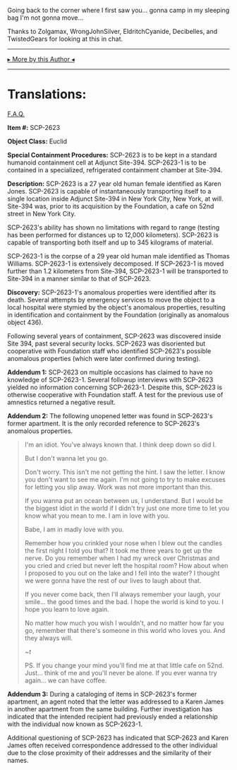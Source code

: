 Going back to the corner where I first saw you… gonna camp in my sleeping bag I'm not gonna move…

Thanks to Zolgamax, WrongJohnSilver, EldritchCyanide, Decibelles, and TwistedGears for looking at this in chat.

* * *

[▸ More by this Author ◂](http://www.scp-wiki.net/dr-cimmerian-s-personnel-file)

* * *

Translations:
=============

[F.A.Q.](http://www.scp-wiki.net/component:info-ayers)

**Item #:** SCP-2623

**Object Class:** Euclid

**Special Containment Procedures:** SCP-2623 is to be kept in a standard humanoid containment cell at Adjunct Site-394. SCP-2623-1 is to be contained in a specialized, refrigerated containment chamber at Site-394.

**Description:** SCP-2623 is a 27 year old human female identified as Karen Jones. SCP-2623 is capable of instantaneously transporting itself to a single location inside Adjunct Site-394 in New York City, New York, at will. Site-394 was, prior to its acquisition by the Foundation, a cafe on 52nd street in New York City.

SCP-2623's ability has shown no limitations with regard to range (testing has been performed for distances up to 12,000 kilometers). SCP-2623 is capable of transporting both itself and up to 345 kilograms of material.

SCP-2623-1 is the corpse of a 29 year old human male identified as Thomas Williams. SCP-2623-1 is extensively decomposed. If SCP-2623-1 is moved further than 1.2 kilometers from Site-394, SCP-2623-1 will be transported to Site-394 in a manner similar to that of SCP-2623.

**Discovery:** SCP-2623-1's anomalous properties were identified after its death. Several attempts by emergency services to move the object to a local hospital were stymied by the object's anomalous properties, resulting in identification and containment by the Foundation (originally as anomalous object 436).

Following several years of containment, SCP-2623 was discovered inside Site 394, past several security locks. SCP-2623 was disoriented but cooperative with Foundation staff who identified SCP-2623's possible anomalous properties (which were later confirmed during testing).

**Addendum 1:** SCP-2623 on multiple occasions has claimed to have no knowledge of SCP-2623-1. Several followup interviews with SCP-2623 yielded no information concerning SCP-2623-1. Despite this, SCP-2623 is otherwise cooperative with Foundation staff. A test for the previous use of amnestics returned a negative result.

**Addendum 2:** The following unopened letter was found in SCP-2623's former apartment. It is the only recorded reference to SCP-2623's anomalous properties.

> I'm an idiot. You've always known that. I think deep down so did I.
> 
> But I don't wanna let you go.
> 
> Don't worry. This isn't me not getting the hint. I saw the letter. I know you don't want to see me again. I'm not going to try to make excuses for letting you slip away. Work was not more important than this.
> 
> If you wanna put an ocean between us, I understand. But I would be the biggest idiot in the world if I didn't try just one more time to let you know what you mean to me. I am in love with you.
> 
> Babe, I am in madly love with you.
> 
> Remember how you crinkled your nose when I blew out the candles the first night I told you that? It took me three years to get up the nerve. Do you remember when I had my wreck over Christmas and you cried and cried but never left the hospital room? How about when I proposed to you out on the lake and I fell into the water? I thought we were gonna have the rest of our lives to laugh about that.
> 
> If you never come back, then I'll always remember your laugh, your smile… the good times and the bad. I hope the world is kind to you. I hope you learn to love again.
> 
> No matter how much you wish I wouldn't, and no matter how far you go, remember that there's someone in this world who loves you. And they always will.
> 
> _~t_
> 
> PS. If you change your mind you'll find me at that little cafe on 52nd. Just… think of me and you'll never be alone. If you ever wanna try again… we can have coffee.

**Addendum 3:** During a cataloging of items in SCP-2623's former apartment, an agent noted that the letter was addressed to a Karen James in another apartment from the same building. Further investigation has indicated that the intended recipient had previously ended a relationship with the individual now known as SCP-2623-1.

Additional questioning of SCP-2623 has indicated that SCP-2623 and Karen James often received correspondence addressed to the other individual due to the close proximity of their addresses and the similarity of their names.